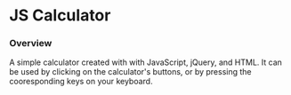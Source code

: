 # JS Calculator

### Overview
A simple calculator created with with JavaScript, jQuery, and HTML. It can be used by clicking on the calculator's buttons, or by pressing the cooresponding keys on your keyboard.
